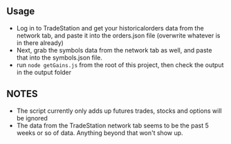 ## Usage

- Log in to TradeStation and get your historicalorders data from the network tab, and paste it into the orders.json file (overwrite whatever is in there already)
- Next, grab the symbols data from the network tab as well, and paste that into the symbols.json file.
- run `node getGains.js` from the root of this project, then check the output in the output folder

## NOTES

- The script currently only adds up futures trades, stocks and options will be ignored
- The data from the TradeStation network tab seems to be the past 5 weeks or so of data. Anything beyond that won't show up.
